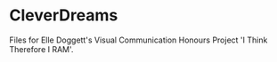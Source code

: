 # CleverDreams

Files for Elle Doggett's Visual Communication Honours Project 'I Think Therefore I RAM'.
